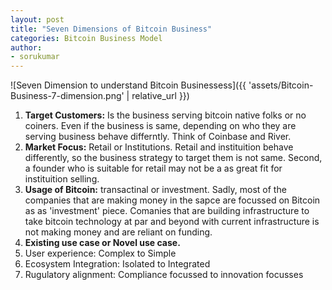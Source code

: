 ```yaml
---
layout: post
title: "Seven Dimensions of Bitcoin Business"
categories: Bitcoin Business Model
author:
- sorukumar
---
```


![Seven Dimension to understand Bitcoin Businessess]({{ 'assets/Bitcoin-Business-7-dimension.png' | relative_url }})

 1. **Target Customers:** Is the business serving bitcoin native folks or no coiners. Even if the business is same, depending on who they are serving business behave differntly. Think of Coinbase and River.
 2. **Market Focus:** Retail or Institutions. Retail and instituition behave differently, so the business strategy to target them is not same. Second, a founder who is suitable for retail may not be a as great fit for instituition selling.
 3. **Usage of Bitcoin:** transactinal or investment. Sadly, most of the companies that are making money in the sapce are focussed on Bitcoin as as 'investment' piece. Comanies that are building infrastructure to take bitcoin technology at par and beyond with current infrastructure is not making money and are reliant on funding.
 4. **Existing use case or Novel use case.** 
 5. User experience: Complex to Simple
 6. Ecosystem Integration: Isolated to Integrated
 7. Rugulatory alignment: Compliance focussed to innovation focusses

<!--stackedit_data:
eyJoaXN0b3J5IjpbMTgxNzg2NTYwOSwxMDIxMzU1MjczXX0=
-->
